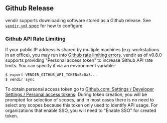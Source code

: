 ## Github Release

vendir supports downloading software stored as a Github release. See [`vendir.yml` spec](vendir-spec.md) for how to configure.

### Github API Rate Limiting

If your public IP address is shared by multiple machines (e.g. workstations in an office), you may run into [Github rate limiting errors](https://developer.github.com/v3/#rate-limiting). vendir as of v0.8.0 supports providing "Personal access token" to increase Github API rate limits. You can specify it via an environment variable:

```bash
$ export VENDIR_GITHUB_API_TOKEN=8c0a3...
$ vendir sync
```

To obtain personal access token go to [Github.com: Settings / Developer Settings / Personal access tokens](https://github.com/settings/tokens). During token creation, you will be prompted for selection of scopes, and in most cases there is no need to select any scopes because this token only used to identify API usage. For organizations that enable SSO, you will need to "Enable SSO" for created token.
